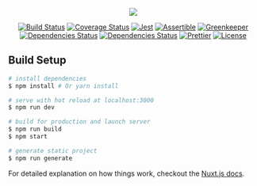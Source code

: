 <p align="center"><img align="center" src="http://imgur.com/V4LtoII.png"/></p>
<p align="center">
  <a href="https://travis-ci.org/jeffminsungkim/jeffminsungkim.com">
  <img src="https://travis-ci.org/jeffminsungkim/jeffminsungkim.com.svg?branch=master" alt="Build Status"></a>
  <a href="https://codecov.io/gh/jeffminsungkim/jeffminsungkim.com">
  <img src="https://codecov.io/gh/jeffminsungkim/jeffminsungkim.com/branch/master/graph/badge.svg" alt="Coverage Status"></a>
  <a href="https://github.com/facebook/jest">
  <img src="https://img.shields.io/badge/tested_with-jest-99424f.svg" alt="Jest"></a>
  <a href="https://assertible.com/dashboard#/services/b74d5d57-f272-4b5f-bc3c-693adb9ece1a/results">
  <img src="https://assertible.com/apis/b74d5d57-f272-4b5f-bc3c-693adb9ece1a/status?api_token=cNmqW5NUTsRlpr6z" alt="Assertible"></a>
  <a href="https://greenkeeper.io/">
  <img src="https://badges.greenkeeper.io/jeffminsungkim/jeffminsungkim.com.svg" alt="Greenkeeper"></a>
  <a href="https://david-dm.org/jeffminsungkim/jeffminsungkim.com">
  <img src="https://david-dm.org/jeffminsungkim/jeffminsungkim.com/status.svg" alt="Dependencies Status"></a>
  <a href="https://david-dm.org/jeffminsungkim/jeffminsungkim.com?type=dev">
  <img src="https://david-dm.org/jeffminsungkim/jeffminsungkim.com/dev-status.svg" alt="Dependencies Status"/></a>
  <a href="https://github.com/prettier/prettier">
  <img src="https://img.shields.io/badge/code_style-prettier-ff69b4.svg" alt="Prettier"></a>
  <a href="https://github.com/jeffminsungkim/jeffminsungkim.com/blob/master/LICENSE.md">
  <img src="https://img.shields.io/github/license/jeffminsungkim/jeffminsungkim.com.svg" alt="License"></a>
 </p>

## Build Setup


``` bash
# install dependencies
$ npm install # Or yarn install

# serve with hot reload at localhost:3000
$ npm run dev

# build for production and launch server
$ npm run build
$ npm start

# generate static project
$ npm run generate
```

For detailed explanation on how things work, checkout the [Nuxt.js docs](https://github.com/nuxt/nuxt.js).
